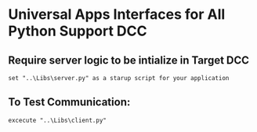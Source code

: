 

# Universal Apps Interfaces for All Python Support DCC

## Require server logic to be intialize in Target DCC
    set "..\Libs\server.py" as a starup script for your application 

## To Test Communication:
    excecute "..\Libs\client.py"